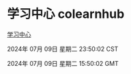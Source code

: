 # 学习中心 colearnhub
[学习中心](http://:56308/colearnhub/)

2024年 07月 09日 星期二 23:50:02 CST

2024年 07月 09日 星期二 15:50:02 GMT

